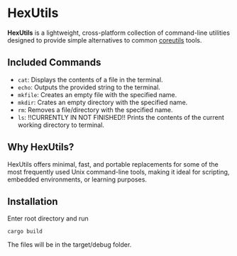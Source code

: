 # HexUtils

**HexUtils** is a lightweight, cross-platform collection of command-line utilities designed to provide simple alternatives to common [coreutils] tools.

## Included Commands

- `cat`: Displays the contents of a file in the terminal.
- `echo`: Outputs the provided string to the terminal.
- `mkfile`: Creates an empty file with the specified name.
- `mkdir`: Crates an empty directory with the specified name.
- `rm`: Removes a file/directory with the specified name.
- `ls`: !!CURRENTLY IN NOT FINISHED!! Prints the contents of the current working directory to terminal.

## Why HexUtils?
HexUtils offers minimal, fast, and portable replacements for some of the most frequently used Unix command-line tools, making it ideal for scripting, embedded environments, or learning purposes.

## Installation

Enter root directory and run

```
cargo build
```

The files will be in the target/debug folder.

[coreutils]: https://www.gnu.org/savannah-checkouts/gnu/coreutils/coreutils.html
